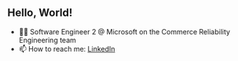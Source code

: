 ## Hello, World!
- 👨‍💻 Software Engineer 2 @ Microsoft on the Commerce Reliability Engineering team
- 📫 How to reach me: [LinkedIn](https://www.linkedin.com/in/richardsonz)
